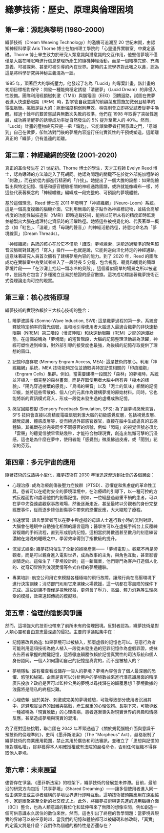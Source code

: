 # 織夢技術：歷史、原理與倫理困境

## 第一章：源起與黎明 (1980-2000)

織夢技術（Dream Weaving Technology）的濫觴可追溯至 20 世紀末期，由認知神經科學家 Aris Thorne 博士在加州理工學院的「心靈邊界實驗室」中奠定基礎。Thorne 博士畢生致力於研究人類意識與潛意識的交互作用，他堅信夢境不僅僅是大腦在睡眠時進行信息整理所產生的隨機神經活動，而是一個結構完整、充滿意義、可被探索、甚至可被引導的內在世界。當時的主流學界對此嗤之以鼻，認為這是將科學研究與神秘主義混為一談。

1985 年，頂著巨大的學術壓力，他發起了名為「Lucid」的專案計畫。該計畫的初期目標相對保守：開發一種能夠穩定誘發「清醒夢」（Lucid Dream）的非侵入性設備。團隊利用經顱磁刺激（TMS）與腦電圖（EEG）回饋迴路，試圖在做夢者進入快速動眼期（REM）時，對掌管自我意識的前額葉皮質施加微弱且精準的電磁脈衝。挑戰是巨大的：脈衝強度稍弱則無效，稍強則會立即將受試者從夢中喚醒。經過十餘年的艱苦嘗試與無數次失敗的校準，他們在 1998 年取得了突破性進展，成功將清醒夢的誘導成功率從自然發生的 5% 提升至驚人的 40%。然而，「Lucid」計畫的產物終究只是一把「鑰匙」，它能讓做夢者打開意識之門，「意識到」自己在做夢，卻無法對門後的夢境內容進行任何實質性的干預或塑造，這距離真正的「織夢」仍有遙遠的距離。

## 第二章：神經織網的突破 (2001-2020)

真正的革命發生在 21 世紀初。Thorne 博士的學生，天才工程師 Evelyn Reed 博士，認為導師的方法論走入了死胡同。她認為問題的關鍵不在於從外部施加粗略的「刺激」，而在於從內部進行精密的「介接」。她提出了一個大膽的設想：如果能繪製出與特定記憶、情感和感官體驗相關的神經通路圖譜，或許就能像織布一樣，將這些代表著概念的「神經纖維」編織成一段完整的、可預設的夢境體驗。

基於這個理念，Reed 博士在 2011 年發明了「神經織網」（Neuro-Loom）系統。這是一個高度複雜的腦機介面，它利用無毒的量子點作為神經標記物，並結合高解析度的功能性磁振造影（fMRI）即時追蹤技術，能夠以前所未有的精度即時監測並繪製出大腦在處理特定資訊時的活躍路徑。她將這些被視覺化的、代表著單一概念（如「紅色」、「溫暖」或「母親的聲音」）的神經活動路徑，詩意地命名為「夢境線索」（Dream Threads）。

「神經織網」系統的核心在於它不僅能「讀取」夢境線索，還能透過精準的聚焦超音波脈衝對其進行「寫入」操作——也就是說，它能夠逆向活化特定的神經通路。這意味著研究人員首次擁有了建構夢境內容的能力。到了 2020 年，Reed 的團隊成功在實驗室中為受試者植入了一段時長 5 分鐘、包含視覺、聽覺和觸覺的簡單夢境片段——「在沙灘上拾起一顆冰冷的貝殼」。這個看似簡單的場景之所以被選中，是因為它包含了多種獨立且易於驗證的感官數據。這次成功標誌著織夢技術正式從理論走向可控的現實。

## 第三章：核心技術原理

織夢技術的實現依賴於三大核心技術的整合：

1. 睡夢波誘導 (Somno-Wave Induction, SWI): 這是織夢過程的第一步。系統會釋放特定頻率的聲光信號，溫和地引導使用者大腦進入最適合織夢的非快速動眼期（NREM）第三階段（慢波睡眠）和快速動眼期（REM）之間的過渡狀態。在這個被稱為「夢境閾」的短暫階段，大腦的記憶整理活動最為活躍，神經可塑性達到峰值，對外部引導的接受度也最強，為後續的記憶存取提供了理想的窗口。

2. 記憶印痕存取 (Memory Engram Access, MEA): 這是技術的核心。利用「神經織網」系統，MEA 技術能夠定位並讀取與特定記憶相關的「印痕細胞」（Engram Cells）集群。例如，當需要建構一段關於「森林」的夢境時，系統並非植入一個完整的森林畫面，而是存取使用者大腦中所有與「樹木的樣貌」、「陽光穿過樹葉的感覺」、「鳥鳴的聲音」以及「泥土的氣味」相關的記憶印痕，並將這些零散的、個人化的元素作為建構夢境的原始材料。同時，它也能將新的資訊模式寫入，形成一段從未發生過的虛構成熟記憶。

3. 感官回饋模擬 (Sensory Feedback Simulation, SFS): 為了讓夢境感覺真實，SFS 技術會直接以高精度電磁信號刺激大腦的初級感覺皮層，包括視覺皮層、聽覺皮層、體感皮層等，從而繞過外部感官器官，直接在腦中生成逼真的五感體驗。其挑戰在於完美同步不同感官的信號，例如「閃電」的視覺信號必須比「雷聲」的聽覺信號早零點幾秒，才能符合物理現實，創造出無懈可擊的沉浸感。這也是為什麼在夢中，使用者能「感覺到」微風拂過皮膚，或「聞到」花朵的芬芳。

## 第四章：多元宇宙的應用

隨著技術的成熟與小型化，織夢技術在 2030 年後迅速滲透到社會的各個層面：

- 心理治療: 成為治療創傷後壓力症候群（PTSD）、恐懼症和焦慮症的革命性工具。患者可以在絕對安全的夢境環境中，在治療師的引導下，以一種可控的方式反覆面對和處理他們的創傷記憶。例如，一位經歷過嚴重車禍的患者，可以在夢中先從遠處觀察事故現場，然後逐漸走近，甚至最終以旁觀者的身份完整經歷事件，從而逐步降低創傷事件帶來的恐懼反應，大大縮短了療程。

- 加速學習: 語言學習者可以在夢中與虛擬的母語人士進行數小時的流利對話，大腦會在睡眠中自動強化相關的語言迴路；醫學生可以在虛擬手術台上反覆練習複雜的手術流程，直到形成肌肉記憶。這相當於將數週甚至數月的刻意練習濃縮在幾晚的睡眠之中，學習效率得到了指數級的提升。

- 沉浸式娛樂: 織夢技術催生了全新的娛樂產業——「夢境電影」。觀眾不再是旁觀者，而是可以親身進入電影世界，成為故事的主角，與角色互動，甚至影響劇情走向。這催生了「夢境設計師」這一新職業，他們專門為客戶打造個人化的、從奇幻冒險到浪漫愛情等各式各樣的夢境體驗。

- 專業培訓: 航空公司用它來模擬各種極端的飛行故障，讓飛行員在高壓環境下進行決策訓練；消防部門則用它來演練火場救援，這一切都在零風險的條件下完成。這些訓練不僅僅是視覺模擬，更包含了壓力、高溫、體力消耗等生理感受的模擬，效果遠超傳統的模擬器。

## 第五章：倫理的陰影與爭議

然而，這項強大的技術也帶來了前所未有的倫理困境。反對者認為，織夢技術是對人類心靈和自由意志最深處的侵犯。主要的爭議點集中在：

- 記憶篡改與偽造: 如果夢境可以被植入，那麼虛假的記憶也可以。惡意行為者可能利用這項技術為他人植入一段從未發生過的犯罪記憶作為虛假罪證，或抹去告密者掌握的關鍵記憶，這將徹底顛覆依賴於記憶真實性的司法系統和個人身份認同。一個人如何證明自己的記憶是真實的，而不是被植入的？

- 夢境隱私: 誰有權查看或儲存一個人的夢境？夢境內容包含了個人最深層的恐懼、慾望和秘密。企業是否可以分析用戶的夢境數據來進行潛意識層面的精準廣告投放？政府是否可以監控公民的夢境以尋找潛在的顛覆思想？夢境數據的洩露將是隱私的終極災難。

- 心理依賴: 過於美好、刺激或完美的夢境體驗，可能導致部分使用者沉溺其中，逃避現實世界的困難與挑戰，產生嚴重的心理依賴。長期下來，可能導致一種被稱為「現實脫敏」的心理疾病，患者逐漸喪失對現實世界的興趣和情感反應，甚至造成夢境與現實的混淆。

為了應對這些挑戰，聯合國在 2042 年牽頭通過了《關於規範腦機介面與意識干預技術的倫理準則》，史稱《墨菲斯法案》（The "Morpheus" Act），嚴格限制了織夢技術的商業應用範圍，禁止其用於廣告和司法審訊，並確立了「思想與記憶的絕對隱私權」，除非獲得本人明確授權或有法院的嚴格命令，否則任何組織不得存取他人夢境。

## 第六章：未來展望

儘管存在爭議，《墨菲斯法案》的框架下，織夢技術的發展並未停滯。目前，最前沿的研究方向包括「共享夢境」（Shared Dreaming）——讓多個使用者進入同一個由演算法或主導者建構的夢境世界進行即時互動。這項技術被預期應用在遠距協作、家庭團聚甚至全新的社交模式上。此外，將織夢技術與更先進的通用腦機介面（BCI）整合，也為人類意識的數位化和延伸帶來了無限的想像空間，例如創造一個可供意識永久居住的數位來世。然而，這也引出了終極的哲學問題：當夢境與現實的界線可以被任意跨越，當我們的記憶和體驗都可以被編碼和修改時，「真實」的定義又將是什麼？我們作為個體的獨特性是否還存在？
